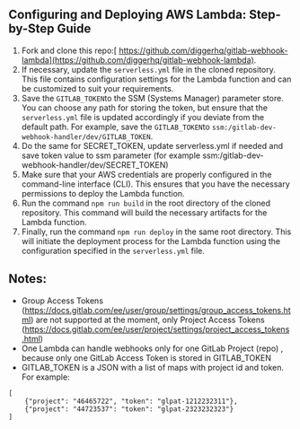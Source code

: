 ## Configuring and Deploying AWS Lambda: Step-by-Step Guide 


1. Fork and clone this repo:[ https://github.com/diggerhq/gitlab-webhook-lambda](https://github.com/diggerhq/gitlab-webhook-lambda).
2. If necessary, update the `serverless.yml` file in the cloned repository. This file contains configuration settings for the Lambda function and can be customized to suit your requirements.
3. Save the `GITLAB_TOKEN`to the SSM (Systems Manager) parameter store. You can choose any path for storing the token, but ensure that the `serverless.yml` file is updated accordingly if you deviate from the default path. For example, save the `GITLAB_TOKEN`to `ssm:/gitlab-dev-webhook-handler/dev/GITLAB_TOKEN`.
4. Do the same for SECRET_TOKEN, update serverless.yml if needed and save token value to ssm parameter (for example ssm:/gitlab-dev-webhook-handler/dev/SECRET_TOKEN)
5. Make sure that your AWS credentials are properly configured in the command-line interface (CLI). This ensures that you have the necessary permissions to deploy the Lambda function.
6. Run the command `npm run build` in the root directory of the cloned repository. This command will build the necessary artifacts for the Lambda function.
7. Finally, run the command `npm run deploy` in the same root directory. This will initiate the deployment process for the Lambda function using the configuration specified in the `serverless.yml` file.

## Notes:

- Group Access Tokens (https://docs.gitlab.com/ee/user/group/settings/group_access_tokens.html) are not supported at the moment, only Project Access Tokens (https://docs.gitlab.com/ee/user/project/settings/project_access_tokens.html)
- One Lambda can handle webhooks only for one GitLab Project (repo) , because only one GitLab Access Token is stored in GITLAB_TOKEN
- GITLAB_TOKEN is a JSON with a list of maps with project id and token. For example: 
```
[
    {"project": "46465722", "token": "glpat-1212232311"}, 
    {"project": "44723537": "token": "glpat-2323232323"}
]
```